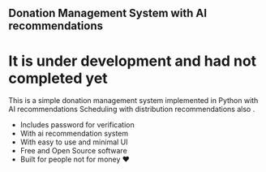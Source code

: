 ## Donation Management System with AI recommendations

# It is under development and had not completed yet 

This is a simple donation management system implemented in Python with AI recommendations Scheduling with distribution recommendations also .


 - Includes password for verification
 - With ai recommendation system 
 - With easy to use and minimal UI
 - Free and Open Source software
 - Built for people not for money ♥